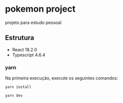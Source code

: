 # pokemon project

projeto para estudo pessoal

## Estrutura

* React 18.2.0
* Typescript 4.6.4

### yarn

Na primeira execução, execute os seguintes comandos:

`yarn install`

`yarn dev`
